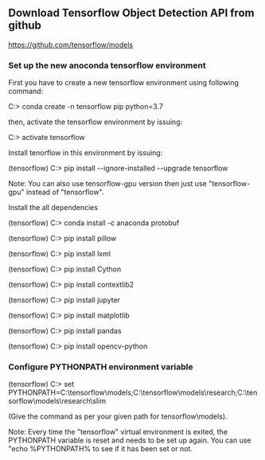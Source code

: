## Download Tensorflow Object Detection API from github

https://github.com/tensorflow/models

### Set up the new anoconda tensorflow environment

First you have to create a new tensorflow environment using following command:

C:\> conda create -n tensorflow pip python=3.7

then, activate the tensorflow environment by issuing:

C:\> activate tensorflow

Install tenorflow in this environment by issuing:

(tensorflow) C:\> pip install --ignore-installed --upgrade tensorflow

Note: You can also use tensorflow-gpu version then just use "tensorflow-gpu" instead of "tensorflow".

Install the all dependencies

(tensorflow) C:\> conda install -c anaconda protobuf

(tensorflow) C:\> pip install pillow

(tensorflow) C:\> pip install lxml

(tensorflow) C:\> pip install Cython

(tensorflow) C:\> pip install contextlib2

(tensorflow) C:\> pip install jupyter

(tensorflow) C:\> pip install matplotlib

(tensorflow) C:\> pip install pandas

(tensorflow) C:\> pip install opencv-python

### Configure PYTHONPATH environment variable

(tensorflow) C:\> set PYTHONPATH=C:\tensorflow\models;C:\tensorflow\models\research;C:\tensorflow\models\research\slim

(Give the command as per your given path for tensorflow\models). 

Note: Every time the "tensorflow" virtual environment is exited, the PYTHONPATH variable is reset and needs to be set up again. You can use "echo %PYTHONPATH% to see if it has been set or not.





